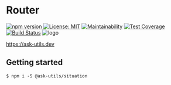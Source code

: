# Router
[![npm version](https://badge.fury.io/js/%40ask-utils%2Frouter.svg)](https://badge.fury.io/js/%40ask-utils%2Frouter)
[![License: MIT](https://img.shields.io/badge/License-MIT-yellow.svg)](https://opensource.org/licenses/MIT)
[![Maintainability](https://api.codeclimate.com/v1/badges/c17851759423ce151b9e/maintainability)](https://codeclimate.com/github/ask-utils/ask-utils/maintainability)
[![Test Coverage](https://api.codeclimate.com/v1/badges/c17851759423ce151b9e/test_coverage)](https://codeclimate.com/github/ask-utils/ask-utils/test_coverage)
[![Build Status](https://travis-ci.org/ask-utils/ask-utils.svg?branch=master)](https://travis-ci.org/ask-utils/ask-utils)
![logo](https://ask-utils.dev/static/9cbabc261164aba75a5d7e32d0e53371/8a651/youtube_profile_image.png)

https://ask-utils.dev
## Getting started

```
$ npm i -S @ask-utils/situation
```
